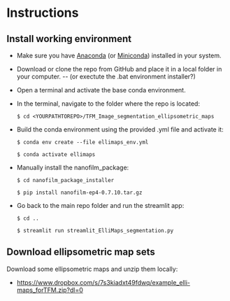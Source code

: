 # Instructions

## Install working environment

- Make sure you have [Anaconda](https://www.anaconda.com/products/individual) (or [Miniconda](https://docs.conda.io/en/latest/miniconda.html)) installed in your system. 

- Download or clone the repo from GitHub and place it in a local folder in your computer. -- (or exectute the .bat environment installer?)

- Open a terminal and activate the base conda environment.

- In the terminal, navigate to the folder where the repo is located:

  `$ cd <YOURPATHTOREPO>/TFM_Image_segmentation_ellipsometric_maps`

- Build the conda environment using the provided .yml file and activate it:

  `$ conda env create --file ellimaps_env.yml`

  `$ conda activate ellimaps`

- Manually install the nanofilm_package:

  `$ cd nanofilm_package_installer`

  `$ pip install nanofilm-ep4-0.7.10.tar.gz`

- Go back to the main repo folder and run the streamlit app:

  `$ cd ..`

  `$ streamlit run streamlit_ElliMaps_segmentation.py`


## Download ellipsometric map sets 

Download some ellipsometric maps and unzip them locally:

- https://www.dropbox.com/s/7s3kiadxt49fdwq/example_elli-maps_forTFM.zip?dl=0